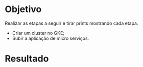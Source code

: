 # Objetivo

Realizar as etapas a seguir e tirar prints mostrando cada etapa.

- Criar um cluster no GKE;
- Subir a aplicação de micro serviços.

# Resultado

